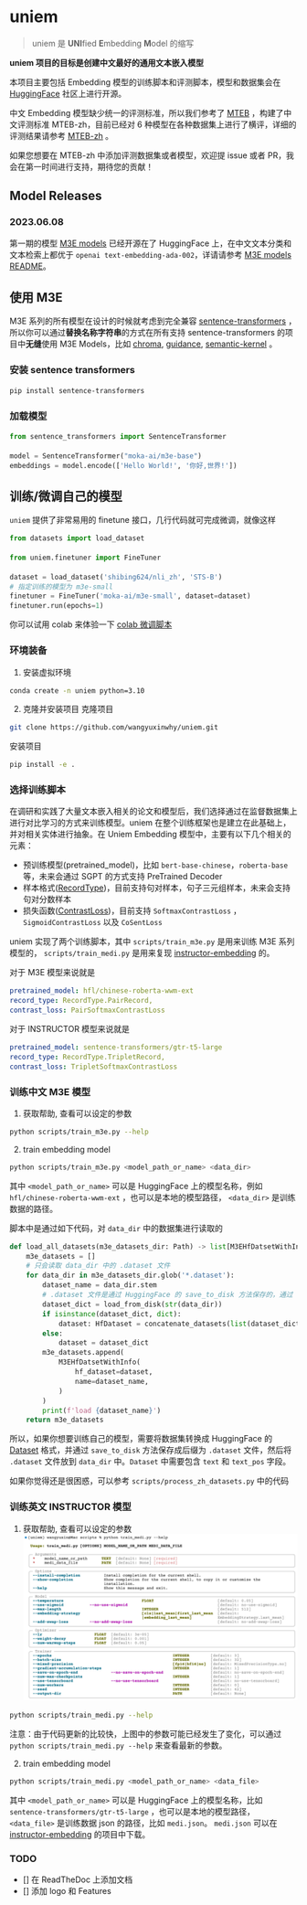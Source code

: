 # uniem

> uniem 是 **UNI**fied **E**mbedding **M**odel 的缩写

**uniem 项目的目标是创建中文最好的通用文本嵌入模型**

本项目主要包括 Embedding 模型的训练脚本和评测脚本，模型和数据集会在 [HuggingFace](https://huggingface.co/) 社区上进行开源。

中文 Embedding 模型缺少统一的评测标准，所以我们参考了 [MTEB](https://huggingface.co/spaces/mteb/leaderboard) ，构建了中文评测标准 MTEB-zh，目前已经对 6 种模型在各种数据集上进行了横评，详细的评测结果请参考 [MTEB-zh](https://github.com/wangyuxinwhy/uniem/tree/main/mteb-zh) 。

如果您想要在 MTEB-zh 中添加评测数据集或者模型，欢迎提 issue 或者 PR，我会在第一时间进行支持，期待您的贡献！

## Model Releases

### 2023.06.08

第一期的模型 [M3E models](https://huggingface.co/moka-ai/m3e-base) 已经开源在了 HuggingFace 上，在中文文本分类和文本检索上都优于 `openai text-embedding-ada-002`，详请请参考 [M3E models README](https://huggingface.co/moka-ai/m3e-base/blob/main/README.md)。

## 使用 M3E

M3E 系列的所有模型在设计的时候就考虑到完全兼容 [sentence-transformers](https://www.sbert.net/) ，所以你可以通过**替换名称字符串**的方式在所有支持 sentence-transformers 的项目中**无缝**使用 M3E Models，比如 [chroma](https://docs.trychroma.com/getting-started), [guidance](https://github.com/microsoft/guidance), [semantic-kernel](https://github.com/microsoft/semantic-kernel) 。

### 安装 sentence transformers

```bash
pip install sentence-transformers
```

### 加载模型

```python
from sentence_transformers import SentenceTransformer

model = SentenceTransformer("moka-ai/m3e-base")
embeddings = model.encode(['Hello World!', '你好,世界!'])
```

## 训练/微调自己的模型

`uniem` 提供了非常易用的 finetune 接口，几行代码就可完成微调，就像这样

```python
from datasets import load_dataset

from uniem.finetuner import FineTuner

dataset = load_dataset('shibing624/nli_zh', 'STS-B')
# 指定训练的模型为 m3e-small
finetuner = FineTuner('moka-ai/m3e-small', dataset=dataset)
finetuner.run(epochs=1)
```

你可以试用 colab 来体验一下 [colab 微调脚本](https://colab.research.google.com/github/wangyuxinwhy/uniem/blob/main/examples/finetune.ipynb)

### 环境装备

1. 安装虚拟环境
```bash
conda create -n uniem python=3.10
```

2. 克隆并安装项目
克隆项目
```bash
git clone https://github.com/wangyuxinwhy/uniem.git
```

安装项目
```bash
pip install -e .
```


### 选择训练脚本

在调研和实践了大量文本嵌入相关的论文和模型后，我们选择通过在监督数据集上进行对比学习的方式来训练模型。uniem 在整个训练框架也是建立在此基础上，并对相关实体进行抽象。在 Uniem Embedding 模型中，主要有以下几个相关的元素：

- 预训练模型(pretrained_model)，比如 `bert-base-chinese`，`roberta-base` 等，未来会通过 SGPT 的方式支持 PreTrained Decoder
- 样本格式([RecordType](https://github.com/wangyuxinwhy/uniem/blob/main/uniem/data_structures.py))，目前支持句对样本，句子三元组样本，未来会支持句对分数样本
- 损失函数([ContrastLoss](https://github.com/wangyuxinwhy/uniem/blob/main/uniem/criteria.py))，目前支持 `SoftmaxContrastLoss` ， `SigmoidContrastLoss` 以及 `CoSentLoss`

uniem 实现了两个训练脚本，其中 `scripts/train_m3e.py` 是用来训练 M3E 系列模型的， `scripts/train_medi.py` 是用来复现 [instructor-embedding](https://github.com/HKUNLP/instructor-embedding/tree/main/InstructorEmbedding) 的。

对于 M3E 模型来说就是
```yaml
pretrained_model: hfl/chinese-roberta-wwm-ext
record_type: RecordType.PairRecord,
contrast_loss: PairSoftmaxContrastLoss
```

对于 INSTRUCTOR 模型来说就是
```yaml
pretrained_model: sentence-transformers/gtr-t5-large
record_type: RecordType.TripletRecord,
contrast_loss: TripletSoftmaxContrastLoss
```

### 训练中文 M3E 模型

1. 获取帮助, 查看可以设定的参数
```bash
python scripts/train_m3e.py --help
```

2. train embedding model
```bash
python scripts/train_m3e.py <model_path_or_name> <data_dir>
```

其中 `<model_path_or_name>` 可以是 HuggingFace 上的模型名称，例如 `hfl/chinese-roberta-wwm-ext` ，也可以是本地的模型路径， `<data_dir>` 是训练数据的路径。

脚本中是通过如下代码，对 `data_dir` 中的数据集进行读取的

```python
def load_all_datasets(m3e_datasets_dir: Path) -> list[M3EHfDatsetWithInfo]:
    m3e_datasets = []
    # 只会读取 data_dir 中的 .dataset 文件
    for data_dir in m3e_datasets_dir.glob('*.dataset'):
        dataset_name = data_dir.stem
        # .dataset 文件是通过 HuggingFace 的 save_to_disk 方法保存的，通过 load_from_disk 方法读取
        dataset_dict = load_from_disk(str(data_dir))
        if isinstance(dataset_dict, dict):
            dataset: HfDataset = concatenate_datasets(list(dataset_dict.values()))
        else:
            dataset = dataset_dict
        m3e_datasets.append(
            M3EHfDatsetWithInfo(
                hf_dataset=dataset,
                name=dataset_name,
            )
        )
        print(f'load {dataset_name}')
    return m3e_datasets
```

所以，如果你想要训练自己的模型，需要将数据集转换成 HuggingFace 的 [Dataset](https://huggingface.co/docs/datasets/loading_datasets.html) 格式，并通过 `save_to_disk` 方法保存成后缀为 `.dataset` 文件，然后将 `.dataset` 文件放到 `data_dir` 中。`Dataset` 中需要包含 `text` 和 `text_pos` 字段。

如果你觉得还是很困惑，可以参考 `scripts/process_zh_datasets.py` 中的代码

### 训练英文 INSTRUCTOR 模型

1. 获取帮助, 查看可以设定的参数
![](./docs/imgs/medi-help.png)
```bash
python scripts/train_medi.py --help
```

注意：由于代码更新的比较快，上图中的参数可能已经发生了变化，可以通过 `python scripts/train_medi.py --help` 来查看最新的参数。

2. train embedding model
```bash
python scripts/train_medi.py <model_path_or_name> <data_file>
```
其中 `<model_path_or_name>` 可以是 HuggingFace 上的模型名称，比如 `sentence-transformers/gtr-t5-large` ，也可以是本地的模型路径， `<data_file>` 是训练数据 json 的路径，比如 `medi.json`。 `medi.json` 可以在 [instructor-embedding](https://instructor-embedding.github.io/) 的项目中下载。


### TODO

- [] 在 ReadTheDoc 上添加文档
- [] 添加 logo 和 Features